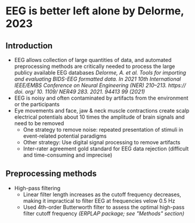 # EEG is better left alone by Delorme, 2023
## Introduction
- EEG allows collection of large quantities of data, and automated preprocessing methods are critically needed to process the large publicy available EEG databases *Delorme, A. et al. Tools for importing and evaluating BIDS-EEG formatted data. In 2021 10th International IEEE/EMBS Conference on Neural Engineering (NER) 210–213. https:// doi. org/ 10. 1109/ NER49 283. 2021. 94413 99 (2021)*
- EEG is noisy and often contaminated by artifacts from the environment or the participants
- Eye movements and face, jaw & neck muscle contractions create scalp electrical potentials about 10 times the amplitude of brain signals and need to be removed
  - One strategy to remove noise: repeated presentation of stimuli in event-related potential paradigms
  - Other strategy: Use digital signal processing to remove artifacts
  - Inter-rater agreement gold standard for EEG data rejection (difficult and time-consuming and imprecise)
 ## Preprocessing methods
 - High-pass filtering
   - Linear filter length increases as the cutoff frequency decreases, making it impractical to filter EEG at frequencies velow 0.5 Hz
   - Used 4th-order Butterworth filter to assess the optimal high-pass filter cutoff frequency *(ERPLAP package; see "Methods" section)*
